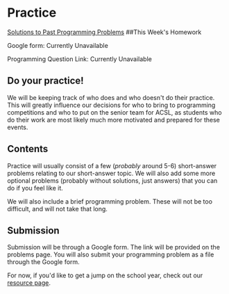 # Practice

[Solutions to Past Programming Problems](/practice/past-problems)
##This Week's Homework

Google form: <span class="text-danger font-italic">Currently Unavailable</span>

Programming Question Link: <span class="text-danger font-italic">Currently Unavailable</span>

## Do your practice!

We will be keeping track of who does and who doesn't do their practice. This will greatly influence our decisions
for who to bring to programming competitions and who to put on the senior team for ACSL, as students who
do their work are most likely much more motivated and prepared for these events.

## Contents

Practice will usually consist of a few (*probably* around 5-6) short-answer problems relating to our short-answer topic.
We will also add some more optional problems (probably without solutions, just answers) that you can do if you feel like it.

We will also include a brief programming problem. These will not be too difficult, and will not take that long.

## Submission

Submission will be through a Google form. The link will be provided on the problems page.
You will also submit your programming problem as a file through the Google form.

For now, if you'd like to get a jump on the school year, check out our [resource page](/resources).

